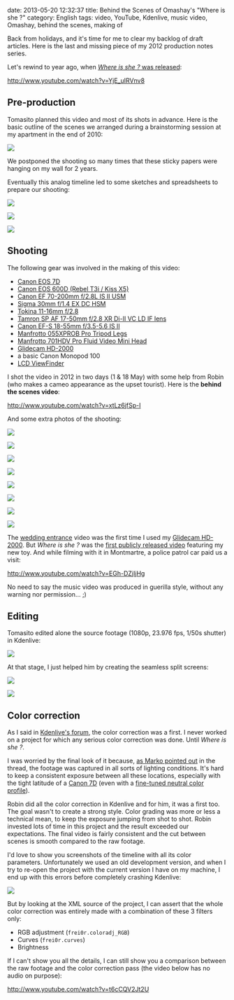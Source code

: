 date: 2013-05-20 12:32:37
title: Behind the Scenes of Omashay's "Where is she ?"
category: English
tags: video, YouTube, Kdenlive, music video, Omashay, behind the scenes, making of


Back from holidays, and it's time for me to clear my backlog of draft articles. Here is the last and missing piece of my 2012 production notes series.

Let's rewind to year ago, when [*Where is she ?* was released](http://kevin.deldycke.com/2012/08/where-is-she-music-video-released/):

http://www.youtube.com/watch?v=YjE_uIRVnv8


## Pre-production

Tomasito planned this video and most of its shots in advance. Here is the basic outline of the scenes we arranged during a brainstorming session at my apartment in the end of 2010:

![](/uploads/2013/where-is-she-scenes-timeline.jpg)

We postponed the shooting so many times that these sticky papers were hanging on my wall for 2 years.

Eventually this analog timeline led to some sketches and spreadsheets to prepare our shooting:

![](/uploads/2013/where-id-she-preproduction-sketches.jpg)

![](/uploads/2013/where-is-she-roadbook.png)

![](/uploads/2013/where-is-she-sequence.png)


## Shooting

The following gear was involved in the making of this video:

  * [Canon EOS 7D](http://amzn.com/B002NEGTTW/?tag=kevideld-20)
  * [Canon EOS 600D (Rebel T3i / Kiss X5)](http://amzn.com/B004M170YC/?tag=kevideld-20)
  * [Canon EF 70-200mm f/2.8L IS II USM](http://amzn.com/B0033PRWSW/?tag=kevideld-20)
  * [Sigma 30mm f/1.4 EX DC HSM](http://amzn.com/B0007U0GZM/?tag=kevideld-20)
  * [Tokina 11-16mm f/2.8](http://amzn.com/B0014Z3XMC/?tag=kevideld-20)
  * [Tamron SP AF 17-50mm f/2.8 XR Di-II VC LD IF lens](http://amzn.com/B002LVUIXA/?tag=kevideld-20)
  * [Canon EF-S 18-55mm f/3.5-5.6 IS II](http://amzn.com/B000V5K3FG/?tag=kevideld-20)
  * [Manfrotto 055XPROB Pro Tripod Legs](http://amzn.com/B000UMX7FI/?tag=kevideld-20)
  * [Manfrotto 701HDV Pro Fluid Video Mini Head](http://amzn.com/B001AT314M/?tag=kevideld-20)
  * [Glidecam HD-2000](http://amzn.com/B0020LB0MO/?tag=kevideld-20)
  * a basic Canon Monopod 100
  * [LCD ViewFinder](http://amzn.com/B003A2BU5E/?tag=kevideld-20)


I shot the video in 2012 in two days (1 & 18 May) with some help from Robin (who makes a cameo appearance as the upset tourist). Here is the **behind the scenes video**:

http://www.youtube.com/watch?v=xtLz6jfSp-I


And some extra photos of the shooting:

![](/uploads/2013/where-is-she-behind-the-scenes-001.jpg)

![](/uploads/2013/where-is-she-behind-the-scenes-003.jpg)

![](/uploads/2013/where-is-she-behind-the-scenes-006.jpg)

![](/uploads/2013/where-is-she-behind-the-scenes-008.jpg)

![](/uploads/2013/where-is-she-behind-the-scenes-009.jpg)

![](/uploads/2013/where-is-she-behind-the-scenes-010.jpg)

![](/uploads/2013/where-is-she-behind-the-scenes-013.jpg)

![](/uploads/2013/where-is-she-behind-the-scenes-021.jpg)


The [wedding entrance](http://kevin.deldycke.com/2012/11/wedding-entrance-paris-video-postcard/) video was the first time I used my [Glidecam HD-2000](http://amzn.com/B0020LB0MO/?tag=kevideld-20). But *Where is she ?* was the [first publicly released video](http://kevin.deldycke.com/2012/08/where-is-she-music-video-released/) featuring my new toy. And while filming with it in Montmartre, a police patrol car paid us a visit:

http://www.youtube.com/watch?v=EGh-DZjIjHg

No need to say the music video was produced in guerilla style, without any warning nor permission... ;)


## Editing

Tomasito edited alone the source footage (1080p, 23.976 fps, 1/50s shutter) in Kdenlive:

![](/uploads/2013/where-is-she-ungraded-kdenlive-timeline.jpg)


At that stage, I just helped him by creating the seamless split screens:

![](/uploads/2013/where-is-she-split-screen-001.jpg)

![](/uploads/2013/where-is-she-split-screen-002.jpg)


## Color correction

As I said in [Kdenlive's forum](http://forum.kde.org/viewtopic.php?f=266&t=112313#p270103), the color correction was a first. I never worked on a project for which any serious color correction was done. Until *Where is she ?*.

I was worried by the final look of it because, [as Marko pointed out](http://forum.kde.org/viewtopic.php?f=266&t=112313#p270102) in the thread, the footage was captured in all sorts of lighting conditions. It's hard to keep a consistent exposure between all these locations, especially with the tight latitude of a [Canon 7D](http://amzn.com/B002NEGTTW/?tag=kevideld-20) (even with a [fine-tuned neutral color profile](http://prolost.com/flat)).

Robin did all the color correction in Kdenlive and for him, it was a first too. The goal wasn't to create a strong style. Color grading was more or less a technical mean, to keep the exposure jumping from shot to shot. Robin invested lots of time in this project and the result exceeded our expectations. The final video is fairly consistent and the cut between scenes is smooth compared to the raw footage.

I'd love to show you screenshots of the timeline with all its color parameters. Unfortunately we used an old development version, and when I try to re-open the project with the current version I have on my machine, I end up with this errors before completely crashing Kdenlive:

![](/uploads/2013/kdenlive-missing-color-filters.png)

But by looking at the XML source of the project, I can assert that the whole color correction was entirely made with a combination of these 3 filters only:

  * RGB adjustment (`frei0r.coloradj_RGB`)
  * Curves (`frei0r.curves`)
  * Brightness

If I can't show you all the details, I can still show you a comparison between the raw footage and the color correction pass (the video below has no audio on purpose):

http://www.youtube.com/watch?v=t6cCQV2Jt2U
